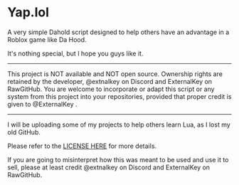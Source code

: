 # Yap.lol
A very simple Dahold script designed to help others have an advantage in a Roblox game like Da Hood.

It's nothing special, but I hope you guys like it.

---

This project is NOT available and NOT open source. Ownership rights are retained by the developer, @extnalkey on Discord and ExternalKey on RawGitHub. You are welcome to incorporate or adapt this script or any system from this project into your repositories, provided that proper credit is given to @ExternalKey .

---

I will be uploading some of my projects to help others learn Lua, as I lost my old GitHub.

Please refer to the [LICENSE HERE](https://github.com/Externalkey/Yap.lol/blob/main/LICENSE) for more details.

If you are going to misinterpret how this was meant to be used and use it to sell, please at least credit @extnalkey on Discord and ExternalKey on RawGitHub.
